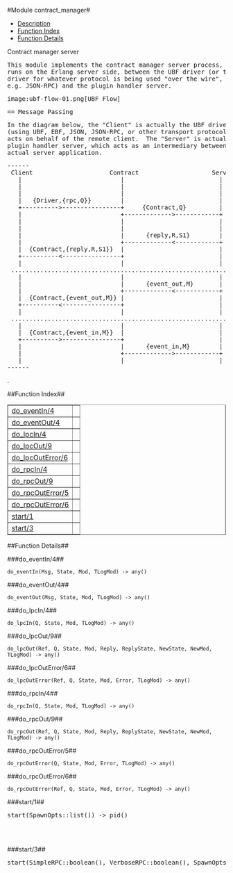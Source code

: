 

#Module contract_manager#
* [Description](#description)
* [Function Index](#index)
* [Function Details](#functions)


<p>Contract manager server</p>


<pre><tt>This module implements the contract manager server process, which
runs on the Erlang server side, between the UBF driver (or the
driver for whatever protocol is being used "over the wire",
e.g. JSON-RPC) and the plugin handler server.</tt></pre>



<pre><tt>image:ubf-flow-01.png[UBF Flow]</tt></pre>



<pre><tt>== Message Passing</tt></pre>



<pre><tt>In the diagram below, the "Client" is actually the UBF driver
(using UBF, EBF, JSON, JSON-RPC, or other transport protocol) that
acts on behalf of the remote client.  The "Server" is actually the
plugin handler server, which acts as an intermediary between the
actual server application.</tt></pre>



<pre><tt>------
 Client                     Contract                    Server
   |                           |                          |
   |                           |                          |
   |                           |                          |
   |   {Driver,{rpc,Q}}        |                          |
   +---------->----------------+     {Contract,Q}         |
   |                           +------------->------------+
   |                           |                          |
   |                           |                          |
   |                           |      {reply,R,S1}        |
   |                           +-------------<------------+
   |  {Contract,{reply,R,S1}}  |                          |
   +----------<----------------+                          |
   |                           |                          |
 ............................................................
   |                           |                          |
   |                           |      {event_out,M}       |
   |                           +-------------<------------+
   |  {Contract,{event_out,M}} |                          |
   +----------<----------------+                          |
   |                           |                          |
 ............................................................
   |                           |                          |
   |  {Contract,{event_in,M}}  |                          |
   +---------->----------------+                          |
   |                           |      {event_in,M}        |
   |                           +------------->------------+
   |                           |                          |
------</tt></pre>
.

<a name="index"></a>

##Function Index##


<table width="100%" border="1" cellspacing="0" cellpadding="2" summary="function index"><tr><td valign="top"><a href="#do_eventIn-4">do_eventIn/4</a></td><td></td></tr><tr><td valign="top"><a href="#do_eventOut-4">do_eventOut/4</a></td><td></td></tr><tr><td valign="top"><a href="#do_lpcIn-4">do_lpcIn/4</a></td><td></td></tr><tr><td valign="top"><a href="#do_lpcOut-9">do_lpcOut/9</a></td><td></td></tr><tr><td valign="top"><a href="#do_lpcOutError-6">do_lpcOutError/6</a></td><td></td></tr><tr><td valign="top"><a href="#do_rpcIn-4">do_rpcIn/4</a></td><td></td></tr><tr><td valign="top"><a href="#do_rpcOut-9">do_rpcOut/9</a></td><td></td></tr><tr><td valign="top"><a href="#do_rpcOutError-5">do_rpcOutError/5</a></td><td></td></tr><tr><td valign="top"><a href="#do_rpcOutError-6">do_rpcOutError/6</a></td><td></td></tr><tr><td valign="top"><a href="#start-1">start/1</a></td><td></td></tr><tr><td valign="top"><a href="#start-3">start/3</a></td><td></td></tr></table>


<a name="functions"></a>

##Function Details##

<a name="do_eventIn-4"></a>

###do_eventIn/4##




`do_eventIn(Msg, State, Mod, TLogMod) -> any()`

<a name="do_eventOut-4"></a>

###do_eventOut/4##




`do_eventOut(Msg, State, Mod, TLogMod) -> any()`

<a name="do_lpcIn-4"></a>

###do_lpcIn/4##




`do_lpcIn(Q, State, Mod, TLogMod) -> any()`

<a name="do_lpcOut-9"></a>

###do_lpcOut/9##




`do_lpcOut(Ref, Q, State, Mod, Reply, ReplyState, NewState, NewMod, TLogMod) -> any()`

<a name="do_lpcOutError-6"></a>

###do_lpcOutError/6##




`do_lpcOutError(Ref, Q, State, Mod, Error, TLogMod) -> any()`

<a name="do_rpcIn-4"></a>

###do_rpcIn/4##




`do_rpcIn(Q, State, Mod, TLogMod) -> any()`

<a name="do_rpcOut-9"></a>

###do_rpcOut/9##




`do_rpcOut(Ref, Q, State, Mod, Reply, ReplyState, NewState, NewMod, TLogMod) -> any()`

<a name="do_rpcOutError-5"></a>

###do_rpcOutError/5##




`do_rpcOutError(Q, State, Mod, Error, TLogMod) -> any()`

<a name="do_rpcOutError-6"></a>

###do_rpcOutError/6##




`do_rpcOutError(Ref, Q, State, Mod, Error, TLogMod) -> any()`

<a name="start-1"></a>

###start/1##




<pre>start(SpawnOpts::list()) -&gt; pid()</pre>
<br></br>


<a name="start-3"></a>

###start/3##




<pre>start(SimpleRPC::boolean(), VerboseRPC::boolean(), SpawnOpts::list()) -&gt; pid()</pre>
<br></br>


